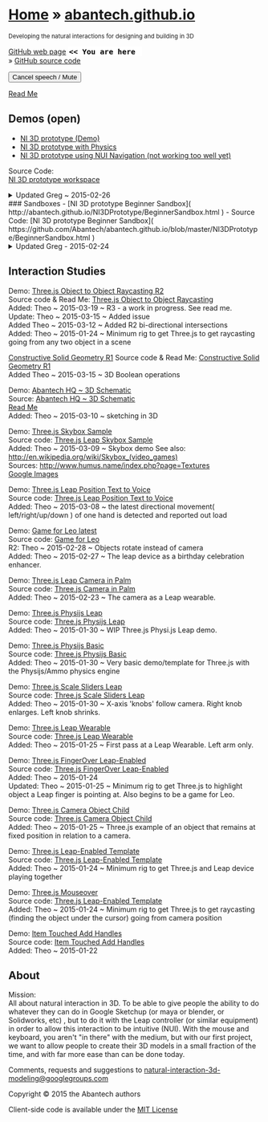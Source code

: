[Home]( http://www.abantech.net/ ) &raquo;
[abantech.github.io]( index.html )
===
<small>Developing the natural interactions for designing and building in 3D</small>

[GitHub web page]( http://abantech.github.io/ "view the files as apps." ) <input value="<< You are here" size=15 style="font:bold 11pt monospace;border-width:0;" >  
&raquo; [GitHub source code]( https://github.com/abantech/ "View files with GitHub" ) <scan style=display:none ><< You are here</scan>  

<button onclick=ifr.contentWindow.speechSynthesis.cancel();>Cancel speech / Mute</button>

[Read Me]( #readme.md# )

## Demos (open)

- [NI 3D prototype (Demo)]( #http://abantech.github.io/NI3DPrototype/main.html# )  
- [NI 3D prototype with Physics]( #http://abantech.github.io/NI3DPrototype/PhysicsEnabled.html# )  
- [NI 3D prototype using NUI Navigation (not working too well yet)]( #http://abantech.github.io/NI3DPrototype/NUINavigation.html# )  

Source Code:  
[NI 3D prototype workspace]( https://github.com/Abantech/abantech.github.io/tree/master/NI3DPrototype )  

<details>
<summary>Updated Greg ~ 2015-02-26</summary>
 - Implemented initial version of the NI navigation which is not working too great yet but at least has some semblance of working. Still some issues, but at least it no longer flies into space (yay!)
</details>
### Sandboxes
 - [NI 3D prototype Beginner Sandbox]( http://abantech.github.io/NI3DPrototype/BeginnerSandbox.html )  
 - Source Code: [NI 3D prototype Beginner Sandbox]( https://github.com/Abantech/abantech.github.io/blob/master/NI3DPrototype/BeginnerSandbox.html )

<details>
<summary>Updated Greg - 2015-02-24</summary>
 - Created a simplified version of the prototype which still uses the same system for dependency injection
</details>

## Interaction Studies

Demo: [Three.js Object to Object Raycasting R2]( http://abantech.github.io/interaction-studies/threejs-object-to-object-raycasting/r3/threejs-object-to-object-raycasting.html )  
Source code & Read Me: [Three.js Object to Object Raycasting]( https://github.com/Abantech/abantech.github.io/blob/master/interaction-studies/threejs-object-to-object-raycasting/ )  
Added: Theo ~ 2015-03-19 ~ R3 - a work in progress. See read me.  
Update: Theo ~ 2015-03-15 ~ Added issue  
Added Theo ~ 2015-03-12 ~ Added R2 bi-directional intersections  
Added: Theo ~ 2015-01-24 ~ Minimum rig to get Three.js to get raycasting going from any two object in a scene

[Constructive Solid Geometry R1]( http://abantech.github.io/interaction-studies/threejs-contructive-solid-geometry/r1/constructive-solid-geometry.html )
Source code & Read Me: [Constructive Solid Geometry R1]( https://github.com/Abantech/abantech.github.io/blob/master/interaction-studies/threejs-contructive-solid-geometry/ )  
Added Theo ~ 2015-03-15 ~ 3D Boolean operations


Demo: [Abantech HQ ~ 3D Schematic]( http://abantech.github.io/interaction-studies/abantech-hq/r1/abantech-hq.html )  
Source: [Abantech HQ ~ 3D Schematic]( http://github.com/Abantech/abantech.github.io/blob/master/interaction-studies/abantech-hq/r1/abantech-hq.html )  
[Read Me]( http://github.com/Abantech/abantech.github.io/blob/master/interaction-studies/abantech-hq/readme.md )  
Added: Theo ~ 2015-03-10 ~ sketching in 3D

Demo: [Three.js Skybox Sample]( http://abantech.github.io/interaction-studies/threejs-skybox/r1/template-skybox.html )  
Source code: [Three.js Leap Skybox Sample]( https://github.com/Abantech/abantech.github.io/blob/master/interaction-studies/threejs-skybox/ )  
Added: Theo ~ 2015-03-09 ~ Skybox demo
See also:  
<http://en.wikipedia.org/wiki/Skybox_(video_games)>  
Sources:
<http://www.humus.name/index.php?page=Textures>  
[Google Images]( https://www.google.com/search?q=skybox&tbm=isch&tbo=u&source=univ&sa=X&ei=sjz-VPmYHdbaoASxo4LACg&ved=0CEsQsAQ&biw=1855&bih=995 )
 

Demo: [Three.js Leap Position Text to Voice]( http://abantech.github.io/interaction-studies/threejs-leap-position-text-to-voice/r1/threejs-leap-position-text-to-voice.html )  
Source code: [Three.js Leap Position Text to Voice]( https://github.com/Abantech/abantech.github.io/blob/master/interaction-studies/threejs-leap-position-text-to-voice/ )  
Added: Theo ~ 2015-03-08 ~ the latest directional movement( left/right/up/down ) of one hand is detected and reported out load  

Demo: [Game for Leo latest]( #http://abantech.github.io/interaction-studies/game-for-leo/r2/game-for-leo.html# )  
Source code: [Game for Leo]( https://github.com/Abantech/abantech.github.io/blob/master/interaction-studies/game-for-leo )  
R2: Theo ~ 2015-02-28 ~ Objects rotate instead of camera  
Added: Theo ~ 2015-02-27 ~ The leap device as a birthday celebration enhancer.

Demo: [Three.js Leap Camera in Palm]( #http://abantech.github.io/interaction-studies/threejs-leap-camera-in-palm/r1/threejs-leap-camera-in-palm.html# )  
Source code: [Three.js Camera in Palm]( https://github.com/Abantech/abantech.github.io/blob/master/interaction-studies/threejs-leap-camera-in-palm )  
Added: Theo ~ 2015-02-23 ~ The camera as a Leap wearable.

Demo: [Three.js Physijs Leap]( #http://abantech.github.io/interaction-studies/threejs-physijs-leap/r1/threejs-physijs-leap.html# )  
Source code: [Three.js Physijs Leap]( https://github.com/Abantech/abantech.github.io/blob/master/interaction-studies/threejs-physijs-leap )  
Added: Theo ~ 2015-01-30 ~ WIP Three.js Physi.js Leap demo.

Demo: [Three.js Physijs Basic]( #http://abantech.github.io/interaction-studies/threejs-physijs-basic/r1/threejs-physijs-basic.html# )  
Source code: [Three.js Physijs Basic]( https://github.com/Abantech/abantech.github.io/blob/master/interaction-studies/threejs-physijs-basic )  
Added: Theo ~ 2015-01-30 ~ Very basic demo/template for Three.js with the Physijs/Ammo physics engine

Demo: [Three.js Scale Sliders Leap]( #http://abantech.github.io/interaction-studies/threejs-scale-sliders-leap/r1/threejs-scale-sliders-leap.html# )  
Source code: [Three.js Scale Sliders Leap]( https://github.com/Abantech/abantech.github.io/blob/master/interaction-studies/threejs-scale-sliders-leap )  
Added: Theo ~ 2015-01-30 ~ X-axis 'knobs' follow camera. Right knob enlarges. Left knob shrinks.

Demo: [Three.js Leap Wearable]( #http://abantech.github.io/interaction-studies/threejs-leap-wearable/r1/threejs-leap-wearable.html# )  
Source code: [Three.js Leap Wearable]( https://github.com/Abantech/abantech.github.io/blob/master/interaction-studies/threejs-leap-wearable )  
Added: Theo ~ 2015-01-25 ~ First pass at a Leap Wearable. Left arm only.

Demo: [Three.js FingerOver Leap-Enabled]( #http://abantech.github.io/interaction-studies/threejs-mouseover-leap-enabled/r1/threejs-mouseover-leap-enabled.html# )  
Source code: [Three.js FingerOver Leap-Enabled]( https://github.com/Abantech/abantech.github.io/blob/master/interaction-studies/threejs-mouseover-leap-enabled/ )  
Added: Theo ~ 2015-01-24  
Updated: Theo ~ 2015-01-25 ~ Minimum rig to get Three.js to highlight object a Leap finger is pointing at. Also begins to be a game for Leo. 

Demo: [Three.js Camera Object Child]( #http://abantech.github.io/interaction-studies/threejs-camera-object-child/r1/threejs-camera-object-child.html# )  
Source code: [Three.js Camera Object Child]( https://github.com/Abantech/abantech.github.io/blob/master/interaction-studies/threejs-camera-object-child )  
Added: Theo ~ 2015-01-25 ~ Three.js example of an object that remains at fixed position in relation to a camera.

Demo: [Three.js Leap-Enabled Template]( #http://abantech.github.io/interaction-studies/threejs-leap-enabled-template/r1/threejs-leap-enabled-template.html# )  
Source code: [Three.js Leap-Enabled Template]( https://github.com/Abantech/abantech.github.io/blob/master/interaction-studies/threejs-leap-enabled-template/ )  
Added: Theo ~ 2015-01-24 ~ Minimum rig to get Three.js and Leap device playing together

Demo: [Three.js Mouseover]( #http://abantech.github.io/interaction-studies/threejs-mouseover/r1/threejs-mouseover.html# )  
Source code: [Three.js Leap-Enabled Template]( https://github.com/Abantech/abantech.github.io/blob/master/interaction-studies/threejs-mouseover/ )  
Added: Theo ~ 2015-01-24 ~ Minimum rig to get Three.js to get raycasting (finding the object under the cursor) going from camera position

Demo: [Item Touched Add Handles]( #http://abantech.github.io/interaction-studies/item-touched-add-handles/r1/item-touched-add-handles-r1.html# )  
Source code: [Item Touched Add Handles]( https://github.com/Abantech/abantech.github.io/blob/master/interaction-studies/item-touched-add-handles/r1/item-touched-add-handles-r1.html )  
Added: Theo ~ 2015-01-22


## About

Mission:  
All about natural interaction in 3D. To be able to give people the ability to do whatever they can do in Google Sketchup (or maya or blender, or Solidworks, etc) , but to do it with the Leap controller (or similar equipment) in order to allow this interaction to be intuitive (NUI). With the mouse and keyboard, you aren't "in there" with the medium, but with our first project, we want to allow people to create their 3D models in a small fraction of the time, and with far more ease than can be done today.

Comments, requests and suggestions to natural-interaction-3d-modeling@googlegroups.com

Copyright &copy; 2015 the Abantech authors

Client-side code is available under the [MIT License]( http://opensource.org/licenses/MIT )
